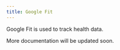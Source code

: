 ```yaml
---
title: Google Fit
---
```


Google Fit is used to track health data.

More documentation will be updated soon.
